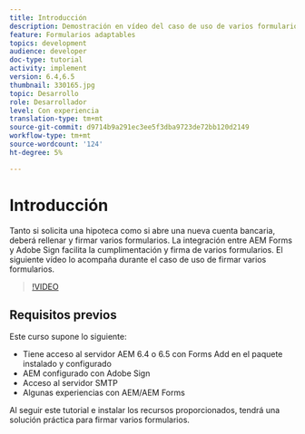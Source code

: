 ```yaml
---
title: Introducción
description: Demostración en vídeo del caso de uso de varios formularios de signo
feature: Formularios adaptables
topics: development
audience: developer
doc-type: tutorial
activity: implement
version: 6.4,6.5
thumbnail: 330165.jpg
topic: Desarrollo
role: Desarrollador
level: Con experiencia
translation-type: tm+mt
source-git-commit: d9714b9a291ec3ee5f3dba9723de72bb120d2149
workflow-type: tm+mt
source-wordcount: '124'
ht-degree: 5%

---
```


# Introducción

Tanto si solicita una hipoteca como si abre una nueva cuenta bancaria, deberá rellenar y firmar varios formularios. La integración entre AEM Forms y Adobe Sign facilita la cumplimentación y firma de varios formularios.
El siguiente vídeo lo acompaña durante el caso de uso de firmar varios formularios.

>[!VIDEO](https://video.tv.adobe.com/v/330165?quality=9&learn=on)

## Requisitos previos

Este curso supone lo siguiente:

* Tiene acceso al servidor AEM 6.4 o 6.5 con Forms Add en el paquete instalado y configurado
* AEM configurado con Adobe Sign
* Acceso al servidor SMTP
* Algunas experiencias con AEM/AEM Forms

Al seguir este tutorial e instalar los recursos proporcionados, tendrá una solución práctica para firmar varios formularios.